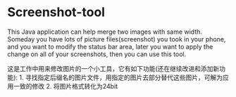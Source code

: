 Screenshot-tool
===============

This Java application can help merge two images with same width.
Someday you have lots of picture files(screenshot) you took in your phone, and you want to modify the status bar area, later you want to apply the change on all of your screenshots, then you can use this tool.

这是工作中用来修改图片的一个小工具，它有如下功能(还在继续改进和添加新功能): 1. 寻找指定后缀名的图片文件，用指定的图片去部分替代这些图片，可解为应用一致的修改 2. 将图片格式转化为24bit